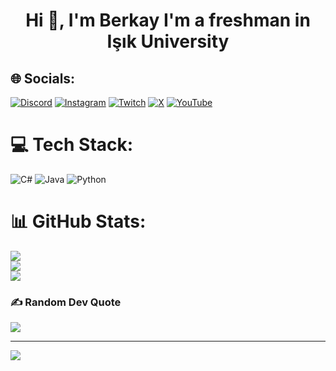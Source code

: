 <h1 align="center">Hi 👋, I'm Berkay I'm a freshman in Işık University</h1>

## 🌐 Socials:
[![Discord](https://img.shields.io/badge/Discord-%237289DA.svg?logo=discord&logoColor=white)](https://discord.gg/Latrye) [![Instagram](https://img.shields.io/badge/Instagram-%23E4405F.svg?logo=Instagram&logoColor=white)](https://instagram.com/@fberkay20) [![Twitch](https://img.shields.io/badge/Twitch-%239146FF.svg?logo=Twitch&logoColor=white)](https://twitch.tv/@Latryee) [![X](https://img.shields.io/badge/X-black.svg?logo=X&logoColor=white)](https://x.com/fberkay20) [![YouTube](https://img.shields.io/badge/YouTube-%23FF0000.svg?logo=YouTube&logoColor=white)](https://youtube.com/@@Latrye) 

# 💻 Tech Stack:
![C#](https://img.shields.io/badge/c%23-%23239120.svg?style=for-the-badge&logo=csharp&logoColor=white) ![Java](https://img.shields.io/badge/java-%23ED8B00.svg?style=for-the-badge&logo=openjdk&logoColor=white) ![Python](https://img.shields.io/badge/python-3670A0?style=for-the-badge&logo=python&logoColor=ffdd54)
# 📊 GitHub Stats:
![](https://github-readme-stats.vercel.app/api?username=Latrye&theme=radical&hide_border=false&include_all_commits=false&count_private=false)<br/>
![](https://github-readme-streak-stats.herokuapp.com/?user=Latrye&theme=radical&hide_border=false)<br/>
![](https://github-readme-stats.vercel.app/api/top-langs/?username=Latrye&theme=radical&hide_border=false&include_all_commits=false&count_private=false&layout=compact)

### ✍️ Random Dev Quote
![](https://quotes-github-readme.vercel.app/api?type=horizontal&theme=dark)

---
[![](https://visitcount.itsvg.in/api?id=Latrye&icon=0&color=0)](https://visitcount.itsvg.in)

<!-- Proudly created with GPRM ( https://gprm.itsvg.in ) -->
